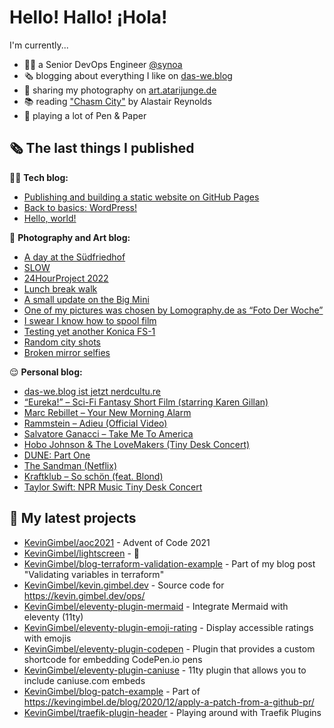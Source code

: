 # Hello! Hallo! ¡Hola!

I'm currently...
- 👨‍💻 a Senior DevOps Engineer [@synoa](https://synoa.de)
- 🗞 blogging about everything I like on [das-we.blog](https://das-we.blog)
- 📸 sharing my photography on [art.atarijunge.de](https://art.atarijunge.de)
- 📚 reading ["Chasm City"](https://www.goodreads.com/book/show/89185.Chasm_City) by Alastair Reynolds
- 🎲 playing a lot of Pen & Paper

## 🗞 The last things I published

🧑‍💻 **Tech blog:**

- [Publishing and building a static website on GitHub Pages](https://kevingimbel.de/blog/2022/12/publishing-and-building-a-static-website-on-github-pages/)
- [Back to basics: WordPress!](https://kevingimbel.de/blog/2022/11/back-to-basics-wordpress/)
- [Hello, world!](https://kevingimbel.de/blog/2022/11/hello-world/)

📸 **Photography and Art blog:**

- [A day at the Südfriedhof](https://art.atarijunge.de/2022/12/a-day-at-the-sudfriedhof/)
- [SLOW](https://art.atarijunge.de/2022/11/slow/)
- [24HourProject 2022](https://art.atarijunge.de/2022/09/24hourproject-2022/)
- [Lunch break walk](https://art.atarijunge.de/2022/06/lunch-break-walk/)
- [A small update on the Big Mini](https://art.atarijunge.de/2022/06/a-small-update-on-the-big-mini/)
- [One of my pictures was chosen by Lomography.de as “Foto Der Woche”](https://art.atarijunge.de/2022/05/one-of-my-pictures-was-chosen-by-lomography-de-as-foto-der-woche/)
- [I swear I know how to spool film](https://art.atarijunge.de/2022/05/i-swear-i-know-how-to-spool-film/)
- [Testing yet another Konica FS-1](https://art.atarijunge.de/2022/05/testing-yet-another-konica-fs-1/)
- [Random city shots](https://art.atarijunge.de/2022/05/random-city-shots/)
- [Broken mirror selfies](https://art.atarijunge.de/2022/05/broken-mirror-selfies/)

😌 **Personal blog:**

- [das-we.blog ist jetzt nerdcultu.re](https://nerdcultu.re/2022/12/07/das-we-blog-ist-jetzt-nerdcultu-re/)
- [“Eureka!” – Sci-Fi Fantasy Short Film (starring Karen Gillan)](https://nerdcultu.re/2022/12/06/eureka-sci-fi-fantasy-short-film-starring-karen-gillan/)
- [Marc Rebillet – Your New Morning Alarm](https://nerdcultu.re/2022/12/02/marc-rebillet-your-new-morning-alarm/)
- [Rammstein – Adieu (Official Video)](https://nerdcultu.re/2022/12/02/rammstein-adieu-official-video/)
- [Salvatore Ganacci – Take Me To America](https://nerdcultu.re/2022/12/01/salvatore-ganacci-take-me-to-america/)
- [Hobo Johnson &amp; The LoveMakers (Tiny Desk Concert)](https://nerdcultu.re/2022/11/30/hobo-johnson-the-lovemakers-tiny-desk-concert/)
- [DUNE: Part One](https://nerdcultu.re/2022/11/27/dune-part-one/)
- [The Sandman (Netflix)](https://nerdcultu.re/2022/11/20/the-sandman-netflix/)
- [Kraftklub – So schön (feat. Blond)](https://nerdcultu.re/2022/11/13/kraftklub-so-schoen-feat-blond/)
- [Taylor Swift: NPR Music Tiny Desk Concert](https://nerdcultu.re/2022/10/24/taylor-swift-npr-music-tiny-desk-concert/)

## 🌱 My latest projects

- [KevinGimbel/aoc2021](https://github.com/KevinGimbel/aoc2021) - Advent of Code 2021
- [KevinGimbel/lightscreen](https://github.com/KevinGimbel/lightscreen) - 🤷
- [KevinGimbel/blog-terraform-validation-example](https://github.com/KevinGimbel/blog-terraform-validation-example) - Part of my blog post &#34;Validating variables in terraform&#34;
- [KevinGimbel/kevin.gimbel.dev](https://github.com/KevinGimbel/kevin.gimbel.dev) - Source code for https://kevin.gimbel.dev/ops/
- [KevinGimbel/eleventy-plugin-mermaid](https://github.com/KevinGimbel/eleventy-plugin-mermaid) - Integrate Mermaid with eleventy (11ty)
- [KevinGimbel/eleventy-plugin-emoji-rating](https://github.com/KevinGimbel/eleventy-plugin-emoji-rating) - Display accessible ratings with emojis
- [KevinGimbel/eleventy-plugin-codepen](https://github.com/KevinGimbel/eleventy-plugin-codepen) - Plugin that provides a custom shortcode for embedding CodePen.io pens
- [KevinGimbel/eleventy-plugin-caniuse](https://github.com/KevinGimbel/eleventy-plugin-caniuse) - 11ty plugin that allows you to include caniuse.com embeds
- [KevinGimbel/blog-patch-example](https://github.com/KevinGimbel/blog-patch-example) - Part of https://kevingimbel.de/blog/2020/12/apply-a-patch-from-a-github-pr/
- [KevinGimbel/traefik-plugin-header](https://github.com/KevinGimbel/traefik-plugin-header) - Playing around with Traefik Plugins


